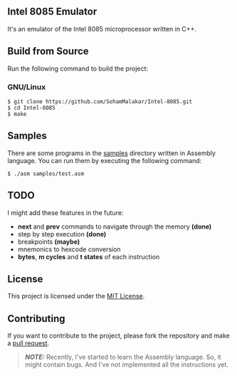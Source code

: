 ## Intel 8085 Emulator

It's an emulator of the Intel 8085 microprocessor written in C++.

## Build from Source

Run the following command to build the project:

### GNU/Linux

```
$ git clone https://github.com/SohamMalakar/Intel-8085.git
$ cd Intel-8085
$ make
```

## Samples

There are some programs in the [samples](https://github.com/SohamMalakar/Intel-8085/tree/master/samples) directory written in Assembly language. You can run them by executing the following command:

```
$ ./asm samples/test.asm
```

## TODO

I might add these features in the future:

- **next** and **prev** commands to navigate through the memory **(done)**
- step by step execution **(done)**
- breakpoints **(maybe)**
- mnemonics to hexcode conversion
- **bytes**, **m cycles** and **t states** of each instruction

## License

This project is licensed under the [MIT License](https://github.com/SohamMalakar/Intel-8085/blob/master/LICENSE).

## Contributing

If you want to contribute to the project, please fork the repository and make a [pull request](https://github.com/SohamMalakar/Intel-8085/pulls).

> **_NOTE:_** Recently, I've started to learn the Assembly language. So, it might contain bugs. And I've not implemented all the instructions yet.
